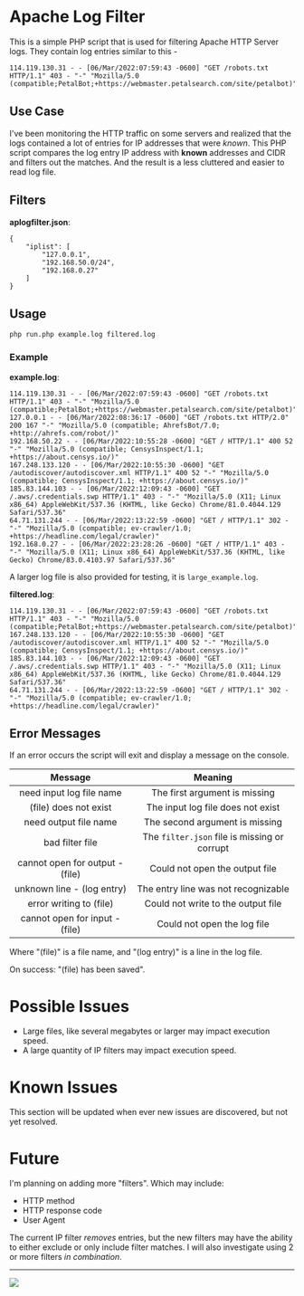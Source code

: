 # Apache Log Filter

This is a simple PHP script that is used for filtering Apache HTTP Server logs. They contain log entries similar to this - 

```
114.119.130.31 - - [06/Mar/2022:07:59:43 -0600] "GET /robots.txt HTTP/1.1" 403 - "-" "Mozilla/5.0 (compatible;PetalBot;+https://webmaster.petalsearch.com/site/petalbot)"
```

## Use Case

I've been monitoring the HTTP traffic on some servers and realized that the logs contained a lot of entries for IP addresses that were *known*. This PHP script compares the log entry IP address with **known** addresses and CIDR and filters out the matches. And the result is a less cluttered and easier to read log file.

## Filters

**aplogfilter.json**:
```
{
    "iplist": [
        "127.0.0.1",
        "192.168.50.0/24",
        "192.168.0.27"
    ]
}
```

## Usage

```
php run.php example.log filtered.log
```

### Example

**example.log**:
```
114.119.130.31 - - [06/Mar/2022:07:59:43 -0600] "GET /robots.txt HTTP/1.1" 403 - "-" "Mozilla/5.0 (compatible;PetalBot;+https://webmaster.petalsearch.com/site/petalbot)"
127.0.0.1 - - [06/Mar/2022:08:36:17 -0600] "GET /robots.txt HTTP/2.0" 200 167 "-" "Mozilla/5.0 (compatible; AhrefsBot/7.0; +http://ahrefs.com/robot/)"
192.168.50.22 - - [06/Mar/2022:10:55:28 -0600] "GET / HTTP/1.1" 400 52 "-" "Mozilla/5.0 (compatible; CensysInspect/1.1; +https://about.censys.io/)"
167.248.133.120 - - [06/Mar/2022:10:55:30 -0600] "GET /autodiscover/autodiscover.xml HTTP/1.1" 400 52 "-" "Mozilla/5.0 (compatible; CensysInspect/1.1; +https://about.censys.io/)"
185.83.144.103 - - [06/Mar/2022:12:09:43 -0600] "GET /.aws/.credentials.swp HTTP/1.1" 403 - "-" "Mozilla/5.0 (X11; Linux x86_64) AppleWebKit/537.36 (KHTML, like Gecko) Chrome/81.0.4044.129 Safari/537.36"
64.71.131.244 - - [06/Mar/2022:13:22:59 -0600] "GET / HTTP/1.1" 302 - "-" "Mozilla/5.0 (compatible; ev-crawler/1.0; +https://headline.com/legal/crawler)"
192.168.0.27 - - [06/Mar/2022:23:28:26 -0600] "GET / HTTP/1.1" 403 - "-" "Mozilla/5.0 (X11; Linux x86_64) AppleWebKit/537.36 (KHTML, like Gecko) Chrome/83.0.4103.97 Safari/537.36"
```

A larger log file is also provided for testing, it is `large_example.log`.

**filtered.log**:
```
114.119.130.31 - - [06/Mar/2022:07:59:43 -0600] "GET /robots.txt HTTP/1.1" 403 - "-" "Mozilla/5.0 (compatible;PetalBot;+https://webmaster.petalsearch.com/site/petalbot)"
167.248.133.120 - - [06/Mar/2022:10:55:30 -0600] "GET /autodiscover/autodiscover.xml HTTP/1.1" 400 52 "-" "Mozilla/5.0 (compatible; CensysInspect/1.1; +https://about.censys.io/)"
185.83.144.103 - - [06/Mar/2022:12:09:43 -0600] "GET /.aws/.credentials.swp HTTP/1.1" 403 - "-" "Mozilla/5.0 (X11; Linux x86_64) AppleWebKit/537.36 (KHTML, like Gecko) Chrome/81.0.4044.129 Safari/537.36"
64.71.131.244 - - [06/Mar/2022:13:22:59 -0600] "GET / HTTP/1.1" 302 - "-" "Mozilla/5.0 (compatible; ev-crawler/1.0; +https://headline.com/legal/crawler)"
```

## Error Messages

If an error occurs the script will exit and display a message on the console. 

|           **Message**           |                  **Meaning**                 |
|:-------------------------------:|:--------------------------------------------:|
| need input log file name        | The first argument is missing                |
| (file) does not exist           | The input log file does not exist            |
| need output file name           | The second argument is missing               |
| bad filter file                 | The `filter.json` file is missing or corrupt |
| cannot open for output - (file) | Could not open the output file               |
| unknown line - (log entry)      | The entry line was not recognizable          |
| error writing to (file)         | Could not write to the output file           |
| cannot open for input - (file)  | Could not open the log file                  |

Where "(file)" is a file name, and "(log entry)" is a line in the log file.

On success: "(file) has been saved".

# Possible Issues

* Large files, like several megabytes or larger may impact execution speed.
* A large quantity of IP filters may impact execution speed.

# Known Issues

This section will be updated when ever new issues are discovered, but not yet resolved.

# Future

I'm planning on adding more "filters". Which may include:

* HTTP method
* HTTP response code
* User Agent

The current IP filter *removes* entries, but the new filters may have the ability to either exclude or only include filter matches. I will also investigate using 2 or more filters *in combination*.

---
<img src="http://webexperiment.info/extcounter/mdcount.php?id=apache-log_filter">